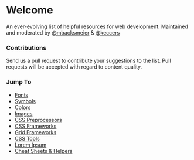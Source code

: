 Welcome
================
An ever-evolving list of helpful resources for web development. 
Maintained and moderated by [@mbacksmeier](http://www.github.com/mbacksmeier) & [@keccers](http://github.com/keccers)


### Contributions
Send us a pull request to contribute your suggestions to the list. 
Pull requests will be accepted with regard to content quality. 


### Jump To
+ [Fonts](https://github.com/keccers/design_resources/blob/master/design.md#fonts)
+ [Symbols](https://github.com/keccers/design_resources/blob/master/design.md#symbols)
+ [Colors](https://github.com/keccers/design_resources/blob/master/design.md#colors)
+ [Images](https://github.com/keccers/design_resources/blob/master/design.md#images)
+ [CSS Preprocessors](https://github.com/keccers/resource_list/blob/master/html_and_css.md#css-preprocessors)
+ [CSS Frameworks](https://github.com/keccers/resource_list/blob/master/html_and_css.md#css-frameworks)
+ [Grid Frameworks](https://github.com/keccers/resource_list/blob/master/html_and_css.md#grid-frameworks)
+ [CSS Tools](https://github.com/keccers/resource_list/blob/master/html_and_css.md#css-tools)
+ [Lorem Ipsum](https://github.com/keccers/design_resources/blob/master/html_and_css.md#lorem-ipsum)
+ [Cheat Sheets & Helpers](https://github.com/keccers/design_resources/blob/master/html_and_css.md#cheat-sheets--helpers)

